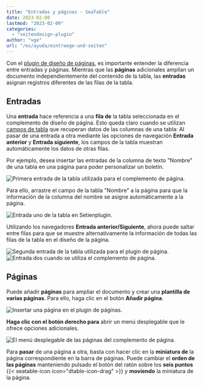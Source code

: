 ```yaml
---
title: "Entradas y páginas - SeaTable"
date: 2023-02-08
lastmod: "2023-02-09"
categories: 
  - "seitendesign-plugin"
author: "vge"
url: "/es/ayuda/eintraege-und-seiten"
---
```


Con el [plugin de diseño de páginas](https://seatable.io/es/docs/seitendesign-plugin/anleitung-zum-seitendesign-plugin/), es importante entender la diferencia entre entradas y páginas. Mientras que las **páginas** adicionales amplían un documento independientemente del contenido de la tabla, las **entradas** asignan registros diferentes de las filas de la tabla.

## Entradas

Una **entrada** hace referencia a una **fila de** la tabla seleccionada en el complemento de diseño de página. Esto queda claro cuando se utilizan [campos de tabla](https://seatable.io/es/docs/seitendesign-plugin/tabellenfelder/) que recuperan datos de las columnas de una tabla: Al pasar de una entrada a otra mediante las opciones de navegación **Entrada anterior** y **Entrada siguiente**, los campos de la tabla muestran automáticamente los datos de otras filas.

Por ejemplo, desea insertar las entradas de la columna de texto "Nombre" de una tabla en una página para poder personalizar un boletín.

![Primera entrada de la tabla utilizada para el complemento de página.](https://seatable.io/wp-content/uploads/2022/11/Tabelle-1-eintraege.png)

Para ello, arrastre el campo de la tabla "Nombre" a la página para que la información de la columna del nombre se asigne automáticamente a la página.

![Entrada uno de la tabla en Setienplugin.](https://seatable.io/wp-content/uploads/2022/11/Eintraege-1.gif)

Utilizando los navegadores **Entrada anterior/Siguiente**, ahora puede saltar entre filas para que se muestre alternativamente la información de todas las filas de la tabla en el diseño de la página.

![Segunda entrada de la tabla utilizada para el plugin de página.](https://seatable.io/wp-content/uploads/2022/11/Tabelle-2-eintraege.png)  
![Entrada dos cuando se utiliza el complemento de página.](https://seatable.io/wp-content/uploads/2022/11/Eintraege-2.gif)

## Páginas

Puede añadir **páginas** para ampliar el documento y crear una **plantilla de varias páginas**. Para ello, haga clic en el botón **Añadir página**.

![Insertar una página en el plugin de páginas.](https://seatable.io/wp-content/uploads/2022/11/Einfuegen-einer-Seite-in-dem-Seitenplugin.png)

**Haga clic con el botón derecho para** abrir un menú desplegable que le ofrece opciones adicionales.

![El menú desplegable de las páginas del complemento de página.](https://seatable.io/wp-content/uploads/2022/11/Seitenplugin-Seiten-dropdown-menue.png)

Para **pasar** de una página a otra, basta con hacer clic en la **miniatura de** la página correspondiente en la barra de páginas. Puede cambiar el **orden de las páginas** manteniendo pulsado el botón del ratón sobre los **seis puntos** {{< seatable-icon icon="dtable-icon-drag" >}} y **moviendo** la miniatura de la página.
